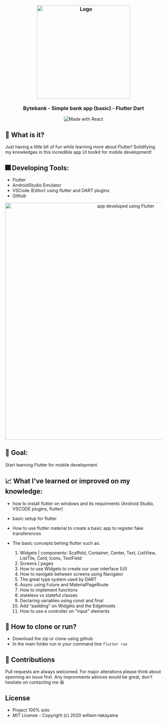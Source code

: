 <h3 align="center">
    <img alt="Logo" title="#logo" width="300px" src="https://camo.githubusercontent.com/aede973da85ff78693ddb4c6e3ad9d472451e7b6cb7ae17404f4b57d03c5245a/68747470733a2f2f7777772e636f64656d6174652e636f6d2f77702d636f6e74656e742f75706c6f6164732f323031362f30322f666c75747465722d6c6f676f2d726f756e642e706e67">
    <br><br>
    <b>Bytebank - Simple bank app (basic) - Flutter Dart</b>  
    <br>
</h3>

<p align="center">
  <img alt="Made with React" src="https://img.shields.io/badge/develop%20with-flutter-lightblue">
</p>

## :triangular_flag_on_post: What is it? 
  Just having a little bit of fun while learning more about Flutter! Solidifying my knowledges in this incredible app UI toolkit for mobile development!
  
## :fireworks: Developing Tools: 
  - Flutter
  - AndroidStudio Emulator
  - VSCode (Editor) using flutter and DART plugins
  - Github
<p align="center">
  <img alt="app developed using Flutter" src="https://imgur.com/gallery/ZTKL0OY" width="760px" />
</p>

## :rocket: Goal:
  Start learning Flutter for mobile development.
  
## :chart_with_upwards_trend: What I've learned or improved on my knowledge: 
  - how to install flutter on windows and its requirments (Android Studio, VSCODE plugins, flutter)
  - basic setup for flutter
  - How to use flutter material to create a basic app to register fake transferences

  - The basic concepts behing flutter such as: 
    1) Widgets | components: Scaffold, Container, Center, Text, ListView, ListTile, Card, Icons, TextField
    2) Screens | pages 
    3) How to use Widgets to create our user interface (UI)
    4) How to navigate between screens using Navigator
    5) The great type system used by DART
    6) Async using Future and MaterialPageRoute
    7) How to implement functions 
    8) stateless vs stateful classes
    9) Declaring variables using const and final
    10) Add "padding" on Widgets and the EdgeInsets
    11) How to use a controller on "input" elements
  
## :feet: How to clone or run?
  - Download the zip or clone using github
  - In the main folder run in your command line ``` flutter run ```
 
## :metal: Contributions
Pull requests are always welcomed. For major alterations please think about openning an issue first.
Any improvments advices would be great, don't hesitate on contacting me :smile:

## License
- Project 100% solo 
- MIT License - Copyright (c) 2020 william-takayama
